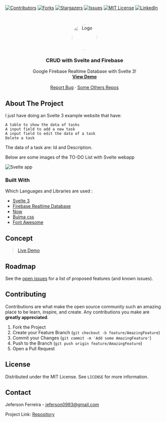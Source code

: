 [![Contributors][contributors-shield]][contributors-url]
[![Forks][forks-shield]][forks-url]
[![Stargazers][stars-shield]][stars-url]
[![Issues][issues-shield]][issues-url]
[![MIT License][license-shield]][license-url]
[![LinkedIn][linkedin-shield]][linkedin-url]


<br />
<p align="center">
  <a href="https://github.com/othneildrew/Best-README-Template">
    <img src="https://user-images.githubusercontent.com/29678099/71330693-1ed06d80-250d-11ea-9b98-a04279392272.jpeg" alt="Logo" width="80" height="80" style="border-radius: 50%;">
  </a>

  <h3 align="center">CRUD with Svelte and Firebase</h3>

  <p align="center">
    Google Firebase Realtime Database with Svelte 3!
    <br />
    <a href="https://crud-svelte-firebase.now.sh/"><strong>View Demo</strong></a>
    <br />
    <br />
    <a href="https://github.com/jeferson0993/crud-svelte-firebase/issues">Report Bug</a>
    ·
    <a href="https://github.com/jeferson0993/">Some Others Repos</a>
  </p>
</p>

<!-- ABOUT THE PROJECT -->
## About The Project

 I just have doing an Svelte 3 example website that have:

    A table to show the data of tasks
    A input field to add a new task
    A input field to edit the data of a task
    Delete a task

The data of a task are: Id and Description.

Below are some images of the TO-DO List with Svelte webapp

![Svelte app](https://user-images.githubusercontent.com/29678099/72456552-a2dfe300-37a3-11ea-89f9-fdb2a43f57d2.png)

### Built With
Which Languages and Libraries are used :
* [Svelte 3](https://svelte.dev/)
* [Firebase Realtime Database](https://firebase.google.com/products/realtime-database/)
* [Now](https://zeit.co/now)
* [Bulma css](https://bulma.io/)
* [Font Awesome](https://fontawesome.com)

## Concept

> [Live Demo](https://crud-svelte-firebase.now.sh/)

<!-- ROADMAP -->
## Roadmap

See the [open issues](https://github.com/jeferson0993/crud-svelte-firebase/issues) for a list of proposed features (and known issues).



<!-- CONTRIBUTING -->
## Contributing

Contributions are what make the open source community such an amazing place to be learn, inspire, and create. Any contributions you make are **greatly appreciated**.

1. Fork the Project
2. Create your Feature Branch (`git checkout -b feature/AmazingFeature`)
3. Commit your Changes (`git commit -m 'Add some AmazingFeature'`)
4. Push to the Branch (`git push origin feature/AmazingFeature`)
5. Open a Pull Request



<!-- LICENSE -->
## License

Distributed under the MIT License. See `LICENSE` for more information.



<!-- CONTACT -->
## Contact

Jeferson Ferreira - jeferson0993@gmail.com

Project Link: [Repository](https://github.com/jeferson0993/crud-svelte-firebase)



<!-- MARKDOWN LINKS & IMAGES -->
<!-- https://www.markdownguide.org/basic-syntax/#reference-style-links -->
[contributors-shield]: https://img.shields.io/github/contributors/jeferson0993/crud-svelte-firebase.svg?style=flat-square
[contributors-url]: https://github.com/jeferson0993/crud-svelte-firebase/graphs/contributors
[forks-shield]: https://img.shields.io/github/forks/jeferson0993/crud-svelte-firebase.svg?style=flat-square
[forks-url]: https://github.com/jeferson0993/crud-svelte-firebase/network/members
[stars-shield]: https://img.shields.io/github/stars/jeferson0993/crud-svelte-firebase.svg?style=flat-square
[stars-url]: https://github.com/jeferson0993/crud-svelte-firebase/stargazers
[issues-shield]: https://img.shields.io/github/issues/jeferson0993/crud-svelte-firebase.svg?style=flat-square
[issues-url]: https://github.com/jeferson0993/crud-svelte-firebase/issues
[license-shield]: https://img.shields.io/github/license/jeferson0993/crud-svelte-firebase.svg?style=flat-square
[license-url]: https://github.com/jeferson0993/crud-svelte-firebase/blob/master/LICENSE
[linkedin-shield]: https://img.shields.io/badge/-LinkedIn-black.svg?style=flat-square&logo=linkedin&colorB=555
[linkedin-url]: https://www.linkedin.com/in/jeferson-ferreira-4a036b143/
[home-screenshot]: https://user-images.githubusercontent.com/29678099/71330655-f47eb000-250c-11ea-8f5c-3069b4c708f7.png
[add-screenshot]: https://user-images.githubusercontent.com/29678099/71330627-db75ff00-250c-11ea-8fe5-a2c1a02c1550.png

